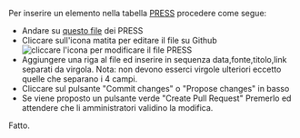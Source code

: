 Per inserire un elemento nella tabella [PRESS](https://www.europehelp.info/about/#press) procedere come segue:

* Andare su [questo file](https://github.com/emergenzeHack/europehelp.info/blob/master/press.csv) dei PRESS
* Cliccare sull'icona matita per editare il file su Github
![cliccare l'icona per modificare il file PRESS](https://d186loudes4jlv.cloudfront.net/git/images/github_my_first_repo_readme.png)
* Aggiungere una riga al file ed inserire in sequenza data,fonte,titolo,link separati da virgola. Nota: non devono esserci virgole ulteriori eccetto quelle che separano i 4 campi.
* Cliccare sul pulsante "Commit changes" o "Propose changes" in basso
* Se viene proposto un pulsante verde "Create Pull Request" Premerlo ed attendere che li amministratori validino la modifica.

Fatto.